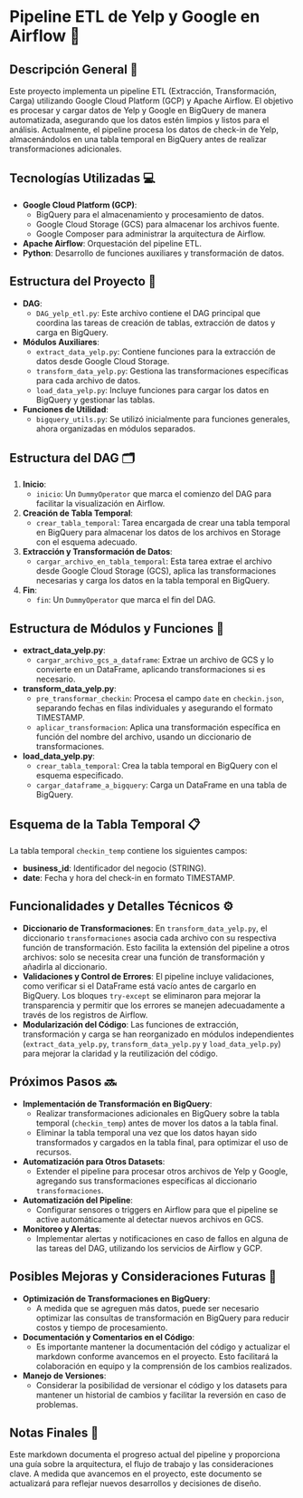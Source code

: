 # Pipeline ETL de Yelp y Google en Airflow 🚀

## Descripción General 📝
Este proyecto implementa un pipeline ETL (Extracción, Transformación, Carga) utilizando Google Cloud Platform (GCP) y Apache Airflow. El objetivo es procesar y cargar datos de Yelp y Google en BigQuery de manera automatizada, asegurando que los datos estén limpios y listos para el análisis. Actualmente, el pipeline procesa los datos de check-in de Yelp, almacenándolos en una tabla temporal en BigQuery antes de realizar transformaciones adicionales.

## Tecnologías Utilizadas 💻
- **Google Cloud Platform (GCP)**:
  - BigQuery para el almacenamiento y procesamiento de datos.
  - Google Cloud Storage (GCS) para almacenar los archivos fuente.
  - Google Composer para administrar la arquitectura de Airflow.
- **Apache Airflow**: Orquestación del pipeline ETL.
- **Python**: Desarrollo de funciones auxiliares y transformación de datos.

## Estructura del Proyecto 📂
- **DAG**:
  - `DAG_yelp_etl.py`: Este archivo contiene el DAG principal que coordina las tareas de creación de tablas, extracción de datos y carga en BigQuery.
- **Módulos Auxiliares**:
  - `extract_data_yelp.py`: Contiene funciones para la extracción de datos desde Google Cloud Storage.
  - `transform_data_yelp.py`: Gestiona las transformaciones específicas para cada archivo de datos.
  - `load_data_yelp.py`: Incluye funciones para cargar los datos en BigQuery y gestionar las tablas.
- **Funciones de Utilidad**:
  - `bigquery_utils.py`: Se utilizó inicialmente para funciones generales, ahora organizadas en módulos separados.

## Estructura del DAG 🗂️

1. **Inicio**:
    - `inicio`: Un `DummyOperator` que marca el comienzo del DAG para facilitar la visualización en Airflow.
2. **Creación de Tabla Temporal**:
    - `crear_tabla_temporal`: Tarea encargada de crear una tabla temporal en BigQuery para almacenar los datos de los archivos en Storage con el esquema adecuado.
3. **Extracción y Transformación de Datos**:
    - `cargar_archivo_en_tabla_temporal`: Esta tarea extrae el archivo desde Google Cloud Storage (GCS), aplica las transformaciones necesarias y carga los datos en la tabla temporal en BigQuery.
4. **Fin**:
    - `fin`: Un `DummyOperator` que marca el fin del DAG.

## Estructura de Módulos y Funciones 🔧
- **extract_data_yelp.py**:
  - `cargar_archivo_gcs_a_dataframe`: Extrae un archivo de GCS y lo convierte en un DataFrame, aplicando transformaciones si es necesario.
- **transform_data_yelp.py**:
  - `pre_transformar_checkin`: Procesa el campo `date` en `checkin.json`, separando fechas en filas individuales y asegurando el formato TIMESTAMP.
  - `aplicar_transformacion`: Aplica una transformación específica en función del nombre del archivo, usando un diccionario de transformaciones.
- **load_data_yelp.py**:
  - `crear_tabla_temporal`: Crea la tabla temporal en BigQuery con el esquema especificado.
  - `cargar_dataframe_a_bigquery`: Carga un DataFrame en una tabla de BigQuery.

## Esquema de la Tabla Temporal 📋
La tabla temporal `checkin_temp` contiene los siguientes campos:
- **business_id**: Identificador del negocio (STRING).
- **date**: Fecha y hora del check-in en formato TIMESTAMP.

## Funcionalidades y Detalles Técnicos ⚙️
- **Diccionario de Transformaciones**: En `transform_data_yelp.py`, el diccionario `transformaciones` asocia cada archivo con su respectiva función de transformación. Esto facilita la extensión del pipeline a otros archivos: solo se necesita crear una función de transformación y añadirla al diccionario.
- **Validaciones y Control de Errores**: El pipeline incluye validaciones, como verificar si el DataFrame está vacío antes de cargarlo en BigQuery. Los bloques `try-except` se eliminaron para mejorar la transparencia y permitir que los errores se manejen adecuadamente a través de los registros de Airflow.
- **Modularización del Código**: Las funciones de extracción, transformación y carga se han reorganizado en módulos independientes (`extract_data_yelp.py`, `transform_data_yelp.py` y `load_data_yelp.py`) para mejorar la claridad y la reutilización del código.

## Próximos Pasos 🔜
- **Implementación de Transformación en BigQuery**:
  - Realizar transformaciones adicionales en BigQuery sobre la tabla temporal (`checkin_temp`) antes de mover los datos a la tabla final.
  - Eliminar la tabla temporal una vez que los datos hayan sido transformados y cargados en la tabla final, para optimizar el uso de recursos.
- **Automatización para Otros Datasets**:
  - Extender el pipeline para procesar otros archivos de Yelp y Google, agregando sus transformaciones específicas al diccionario `transformaciones`.
- **Automatización del Pipeline**:
  - Configurar sensores o triggers en Airflow para que el pipeline se active automáticamente al detectar nuevos archivos en GCS.
- **Monitoreo y Alertas**:
  - Implementar alertas y notificaciones en caso de fallos en alguna de las tareas del DAG, utilizando los servicios de Airflow y GCP.

## Posibles Mejoras y Consideraciones Futuras 🌟
- **Optimización de Transformaciones en BigQuery**:
  - A medida que se agreguen más datos, puede ser necesario optimizar las consultas de transformación en BigQuery para reducir costos y tiempo de procesamiento.
- **Documentación y Comentarios en el Código**:
  - Es importante mantener la documentación del código y actualizar el markdown conforme avancemos en el proyecto. Esto facilitará la colaboración en equipo y la comprensión de los cambios realizados.
- **Manejo de Versiones**:
  - Considerar la posibilidad de versionar el código y los datasets para mantener un historial de cambios y facilitar la reversión en caso de problemas.

## Notas Finales 📝
Este markdown documenta el progreso actual del pipeline y proporciona una guía sobre la arquitectura, el flujo de trabajo y las consideraciones clave. A medida que avancemos en el proyecto, este documento se actualizará para reflejar nuevos desarrollos y decisiones de diseño.
